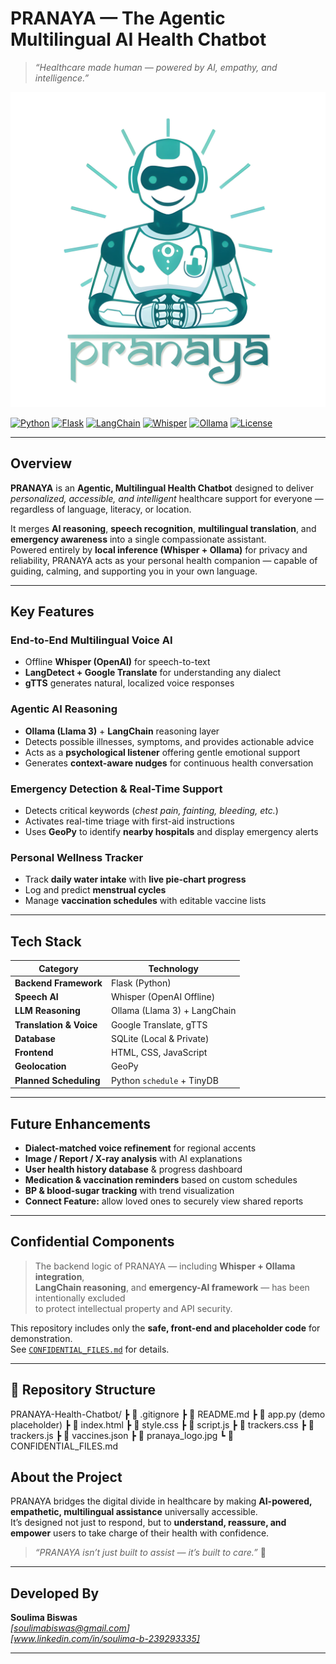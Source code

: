 #  PRANAYA  — The Agentic Multilingual AI Health Chatbot  

> *“Healthcare made human — powered by AI, empathy, and intelligence.”*

![PRANAYA Logo](./pranaya_logo.jpg)

[![Python](https://img.shields.io/badge/Python-3.10%2B-blue?logo=python)]()
[![Flask](https://img.shields.io/badge/Flask-Backend-lightgrey?logo=flask)]()
[![LangChain](https://img.shields.io/badge/LangChain-Agentic%20AI-orange)]()
[![Whisper](https://img.shields.io/badge/Whisper-Speech--to--Text-brightgreen)]()
[![Ollama](https://img.shields.io/badge/Ollama-Local%20LLM-yellow)]()
[![License](https://img.shields.io/badge/Status-Hackathon%20Prototype-success)]()

---

## Overview  

**PRANAYA** is an **Agentic, Multilingual Health Chatbot** designed to deliver *personalized, accessible, and intelligent* healthcare support for everyone — regardless of language, literacy, or location.  

It merges **AI reasoning**, **speech recognition**, **multilingual translation**, and **emergency awareness** into a single compassionate assistant.  
Powered entirely by **local inference (Whisper + Ollama)** for privacy and reliability, PRANAYA acts as your personal health companion — capable of guiding, calming, and supporting you in your own language.  

---

##  Key Features  

###  End-to-End Multilingual Voice AI  
-  Offline **Whisper (OpenAI)** for speech-to-text  
-  **LangDetect + Google Translate** for understanding any dialect  
-  **gTTS** generates natural, localized voice responses  

###  Agentic AI Reasoning  
-  **Ollama (Llama 3)** + **LangChain** reasoning layer  
-  Detects possible illnesses, symptoms, and provides actionable advice  
-  Acts as a **psychological listener** offering gentle emotional support  
-  Generates **context-aware nudges** for continuous health conversation  

###  Emergency Detection & Real-Time Support  
- Detects critical keywords (*chest pain, fainting, bleeding, etc.*)  
- Activates real-time triage with first-aid instructions  
- Uses **GeoPy** to identify **nearby hospitals** and display emergency alerts  

###  Personal Wellness Tracker  
- Track **daily water intake** with **live pie-chart progress**  
- Log and predict **menstrual cycles**  
- Manage **vaccination schedules** with editable vaccine lists  

---

##  Tech Stack  

| Category | Technology |
|-----------|-------------|
| **Backend Framework** | Flask (Python) |
| **Speech AI** | Whisper (OpenAI Offline) |
| **LLM Reasoning** | Ollama (Llama 3) + LangChain |
| **Translation & Voice** | Google Translate, gTTS |
| **Database** | SQLite (Local & Private) |
| **Frontend** | HTML, CSS, JavaScript |
| **Geolocation** | GeoPy |
| **Planned Scheduling** | Python `schedule` + TinyDB |

---

##  Future Enhancements  

-  **Dialect-matched voice refinement** for regional accents  
-  **Image / Report / X-ray analysis** with AI explanations  
-  **User health history database** & progress dashboard  
-  **Medication & vaccination reminders** based on custom schedules  
-  **BP & blood-sugar tracking** with trend visualization  
-  **Connect Feature:** allow loved ones to securely view shared reports  

---

##  Confidential Components  

>  The backend logic of PRANAYA — including **Whisper + Ollama integration**,  
> **LangChain reasoning**, and **emergency-AI framework** — has been intentionally excluded  
> to protect intellectual property and API security.  

This repository includes only the **safe, front-end and placeholder code** for demonstration.  
See [`CONFIDENTIAL_FILES.md`](./CONFIDENTIAL_FILES.md) for details.  

---

## 🧩 Repository Structure  
PRANAYA-Health-Chatbot/
┣ 📜 .gitignore
┣ 📜 README.md
┣ 📜 app.py (demo placeholder)
┣ 📜 index.html
┣ 📜 style.css
┣ 📜 script.js
┣ 📜 trackers.css
┣ 📜 trackers.js
┣ 📜 vaccines.json
┣ 📸 pranaya_logo.jpg
┗ 📜 CONFIDENTIAL_FILES.md

##  About the Project  

PRANAYA bridges the digital divide in healthcare by making **AI-powered, empathetic, multilingual assistance** universally accessible.  
It’s designed not just to respond, but to **understand, reassure, and empower** users to take charge of their health with confidence.  

> *“PRANAYA isn’t just built to assist — it’s built to care.”* 💫  

---

##  Developed By  

**Soulima Biswas**  
 *[soulimabiswas@gmail.com]*  
 *[www.linkedin.com/in/soulima-b-239293335]*  

---

